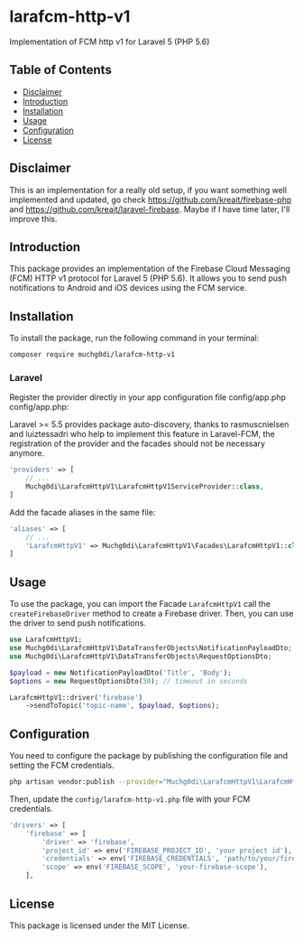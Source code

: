 
# larafcm-http-v1
Implementation of FCM http v1 for Laravel 5 (PHP 5.6)

## Table of Contents

* [Disclaimer](#disclaimer)
* [Introduction](#introduction)
* [Installation](#installation)
* [Usage](#usage)
* [Configuration](#configuration)
* [License](#license)

## Disclaimer

This is an implementation for a really old setup, if you want something well implemented and updated, go check https://github.com/kreait/firebase-php and https://github.com/kreait/laravel-firebase. Maybe if I have time later, I'll improve this.


## Introduction

This package provides an implementation of the Firebase Cloud Messaging (FCM) HTTP v1 protocol for Laravel 5 (PHP 5.6). It allows you to send push notifications to Android and iOS devices using the FCM service.

## Installation

To install the package, run the following command in your terminal:

```bash
composer require muchg0di/larafcm-http-v1
```

### Laravel

Register the provider directly in your app configuration file config/app.php config/app.php:

Laravel >= 5.5 provides package auto-discovery, thanks to rasmuscnielsen and luiztessadri who help to implement this feature in Laravel-FCM, the registration of the provider and the facades should not be necessary anymore.

```php
'providers' => [
	// ...
	Muchg0di\LarafcmHttpV1\LarafcmHttpV1ServiceProvider::class,
]
```

Add the facade aliases in the same file:

```php
'aliases' => [
	// ...
	'LarafcmHttpV1' => Muchg0di\LarafcmHttpV1\Facades\LarafcmHttpV1::class,
]
```

## Usage

To use the package, you can import the Facade `LarafcmHttpV1` call the `createFirebaseDriver` method to create a Firebase driver. Then, you can use the driver to send push notifications.

```php
use LarafcmHttpV1;
use Muchg0di\LarafcmHttpV1\DataTransferObjects\NotificationPayloadDto;
use Muchg0di\LarafcmHttpV1\DataTransferObjects\RequestOptionsDto;

$payload = new NotificationPayloadDto('Title', 'Body');
$options = new RequestOptionsDto(30); // timeout in seconds

LarafcmHttpV1::driver('firebase')
    ->sendToTopic('topic-name', $payload, $options);
```

## Configuration

You need to configure the package by publishing the configuration file and setting the FCM credentials.

```bash
php artisan vendor:publish --provider="Muchg0di\LarafcmHttpV1\LarafcmHttpV1ServiceProvider"
```

Then, update the `config/larafcm-http-v1.php` file with your FCM credentials.

```php
'drivers' => [
    'firebase' => [
        'driver' => 'firebase',
        'project_id' => env('FIREBASE_PROJECT_ID', 'your project id'),
        'credentials' => env('FIREBASE_CREDENTIALS', 'path/to/your/firebase-credentials.json'),
        'scope' => env('FIREBASE_SCOPE', 'your-firebase-scope'),
    ],
```

## License

This package is licensed under the MIT License.
